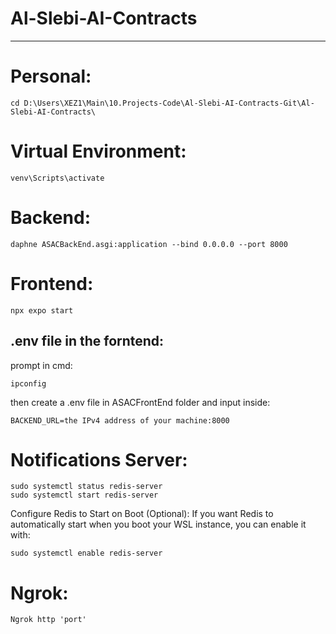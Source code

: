 # Al-Slebi-AI-Contracts
---
# Personal:
```
cd D:\Users\XEZ1\Main\10.Projects-Code\Al-Slebi-AI-Contracts-Git\Al-Slebi-AI-Contracts\
```
# Virtual Environment: 
```
venv\Scripts\activate
```
# Backend:
```
daphne ASACBackEnd.asgi:application --bind 0.0.0.0 --port 8000
```
# Frontend:
```
npx expo start
```
## .env file in the forntend:
prompt in cmd: 
```
ipconfig
```
then create a .env file in ASACFrontEnd folder and input inside:
```
BACKEND_URL=the IPv4 address of your machine:8000
```
# Notifications Server:
```
sudo systemctl status redis-server
sudo systemctl start redis-server
```
Configure Redis to Start on Boot (Optional): If you want Redis to automatically start when you boot your WSL instance, you can enable it with:
```
sudo systemctl enable redis-server
```
# Ngrok:
```
Ngrok http 'port'
```